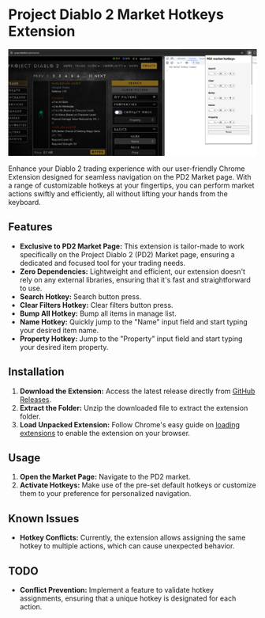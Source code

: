 # Project Diablo 2 Market Hotkeys Extension

![PD2 Market Hotkeys](./assets/screenshot.png)


Enhance your Diablo 2 trading experience with our user-friendly Chrome Extension designed for seamless navigation on the PD2 Market page. With a range of customizable hotkeys at your fingertips, you can perform market actions swiftly and efficiently, all without lifting your hands from the keyboard.

## Features

- **Exclusive to PD2 Market Page:** This extension is tailor-made to work specifically on the Project Diablo 2 (PD2) Market page, ensuring a dedicated and focused tool for your trading needs.
- **Zero Dependencies:** Lightweight and efficient, our extension doesn't rely on any external libraries, ensuring that it's fast and straightforward to use.
- **Search Hotkey:** Search button press.
- **Clear Filters Hotkey:** Clear filters button press.
- **Bump All Hotkey:** Bump all items in manage list.
- **Name Hotkey:** Quickly jump to the "Name" input field and start typing your desired item name.
- **Property Hotkey:** Jump to the "Property" input field and start typing your desired item property.

## Installation

1. **Download the Extension:** Access the latest release directly from [GitHub Releases](https://github.com/alexuzh/pd2-market-hotkeys/releases/download/1.0.0/pd2-market-hotkeys.zip).
2. **Extract the Folder:** Unzip the downloaded file to extract the extension folder.
3. **Load Unpacked Extension:** Follow Chrome's easy guide on [loading extensions](https://developer.chrome.com/docs/extensions/get-started/tutorial/hello-world#load-unpacked) to enable the extension on your browser.

## Usage

1. **Open the Market Page:** Navigate to the PD2 market.
2. **Activate Hotkeys:** Make use of the pre-set default hotkeys or customize them to your preference for personalized navigation.

## Known Issues

- **Hotkey Conflicts:** Currently, the extension allows assigning the same hotkey to multiple actions, which can cause unexpected behavior.

## TODO

- **Conflict Prevention:** Implement a feature to validate hotkey assignments, ensuring that a unique hotkey is designated for each action.